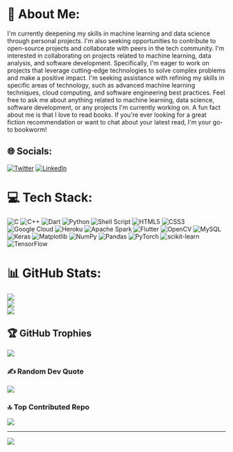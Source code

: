 # 💫 About Me:
I'm currently deepening my skills in machine learning and data science through personal projects. I'm also seeking opportunities to contribute to open-source projects and collaborate with peers in the tech community. I'm interested in collaborating on projects related to machine learning, data analysis, and software development. Specifically, I'm eager to work on projects that leverage cutting-edge technologies to solve complex problems and make a positive impact.  I'm seeking assistance with refining my skills in specific areas of technology, such as advanced machine learning techniques, cloud computing, and software engineering best practices. Feel free to ask me about anything related to machine learning, data science, software development, or any projects I'm currently working on. A fun fact about me is that I love to read books.  If you're ever looking for a great fiction recommendation or want to chat about your latest read, I'm your go-to bookworm!


## 🌐 Socials:
[![Twitter](https://img.shields.io/badge/Twitter-%23E4405F.svg?logo=X&logoColor=white)](https://x.com/xsayeda_fatimax) [![LinkedIn](https://img.shields.io/badge/LinkedIn-%230077B5.svg?logo=linkedin&logoColor=white)](https://www.linkedin.com/in/sayedafatima/) 

# 💻 Tech Stack:
![C](https://img.shields.io/badge/c-%2300599C.svg?style=flat&logo=c&logoColor=white) ![C++](https://img.shields.io/badge/c++-%2300599C.svg?style=flat&logo=c%2B%2B&logoColor=white) ![Dart](https://img.shields.io/badge/dart-%230175C2.svg?style=flat&logo=dart&logoColor=white) ![Python](https://img.shields.io/badge/python-3670A0?style=flat&logo=python&logoColor=ffdd54) ![Shell Script](https://img.shields.io/badge/shell_script-%23121011.svg?style=flat&logo=gnu-bash&logoColor=white) ![HTML5](https://img.shields.io/badge/html5-%23E34F26.svg?style=flat&logo=html5&logoColor=white) ![CSS3](https://img.shields.io/badge/css3-%231572B6.svg?style=flat&logo=css3&logoColor=white) ![Google Cloud](https://img.shields.io/badge/GoogleCloud-%234285F4.svg?style=flat&logo=google-cloud&logoColor=white) ![Heroku](https://img.shields.io/badge/heroku-%23430098.svg?style=flat&logo=heroku&logoColor=white) ![Apache Spark](https://img.shields.io/badge/Apache%20Spark-FDEE21?style=flat&logo=apachespark&logoColor=black) ![Flutter](https://img.shields.io/badge/Flutter-%2302569B.svg?style=flat&logo=Flutter&logoColor=white) ![OpenCV](https://img.shields.io/badge/opencv-%23white.svg?style=flat&logo=opencv&logoColor=white) ![MySQL](https://img.shields.io/badge/mysql-%2300000f.svg?style=flat&logo=mysql&logoColor=white) ![Keras](https://img.shields.io/badge/Keras-%23D00000.svg?style=flat&logo=Keras&logoColor=white) ![Matplotlib](https://img.shields.io/badge/Matplotlib-%23ffffff.svg?style=flat&logo=Matplotlib&logoColor=black) ![NumPy](https://img.shields.io/badge/numpy-%23013243.svg?style=flat&logo=numpy&logoColor=white) ![Pandas](https://img.shields.io/badge/pandas-%23150458.svg?style=flat&logo=pandas&logoColor=white) ![PyTorch](https://img.shields.io/badge/PyTorch-%23EE4C2C.svg?style=flat&logo=PyTorch&logoColor=white) ![scikit-learn](https://img.shields.io/badge/scikit--learn-%23F7931E.svg?style=flat&logo=scikit-learn&logoColor=white) ![TensorFlow](https://img.shields.io/badge/TensorFlow-%23FF6F00.svg?style=flat&logo=TensorFlow&logoColor=white)
# 📊 GitHub Stats:
![](https://github-readme-stats.vercel.app/api?username=Sayeda-Fatima&theme=dracula&hide_border=false&include_all_commits=false&count_private=false)<br/>
![](https://github-readme-streak-stats.herokuapp.com/?user=Sayeda-Fatima&theme=dracula&hide_border=false)<br/>
![](https://github-readme-stats.vercel.app/api/top-langs/?username=Sayeda-Fatima&theme=dracula&hide_border=false&include_all_commits=false&count_private=false&layout=compact)

## 🏆 GitHub Trophies
![](https://github-profile-trophy.vercel.app/?username=Sayeda-Fatima&theme=dracula&no-frame=false&no-bg=true&margin-w=4)

### ✍️ Random Dev Quote
![](https://quotes-github-readme.vercel.app/api?type=horizontal&theme=radical)

### 🔝 Top Contributed Repo
![](https://github-contributor-stats.vercel.app/api?username=Sayeda-Fatima&limit=5&theme=dracula&combine_all_yearly_contributions=true)

---
[![](https://visitcount.itsvg.in/api?id=Sayeda-Fatima&icon=0&color=10)](https://visitcount.itsvg.in)

<!-- Proudly created with GPRM ( https://gprm.itsvg.in ) -->
